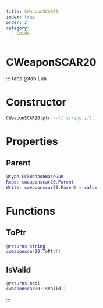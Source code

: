 ```yaml
---
title: CWeaponSCAR20
index: true
order: 2
category:
  - Guide
---
```


# CWeaponSCAR20

::: tabs
@tab Lua
# Constructor
```lua
CWeaponSCAR20(ptr --[[ string ]])
```
# Properties
## Parent 
```lua
@type CCSWeaponBaseGun
Read: cweaponscar20.Parent
Write: cweaponscar20.Parent = value
```
# Functions
## ToPtr
```lua
@returns string
cweaponscar20:ToPtr()
```
## IsValid
```lua
@returns bool
cweaponscar20:IsValid()
```

:::